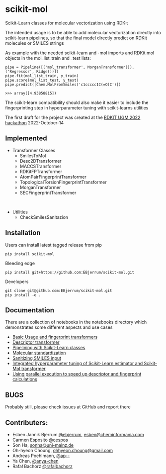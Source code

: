 # scikit-mol

Scikit-Learn classes for molecular vectorization using RDKit

The intended usage is to be able to add molecular vectorization directly into scikit-learn pipelines, so that the final model directly predict on RDKit molecules or SMILES strings

As example with the needed scikit-learn and -mol imports and RDKit mol objects in the mol_list_train and _test lists:

    pipe = Pipeline([('mol_transformer', MorganTransformer()), ('Regressor', Ridge())])
    pipe.fit(mol_list_train, y_train)
    pipe.score(mol_list_test, y_test)
    pipe.predict([Chem.MolFromSmiles('c1ccccc1C(=O)C')])

    >>> array([4.93858815])

The scikit-learn compatibility should also make it easier to include the fingerprinting step in hyperparameter tuning with scikit-learns utilities

The first draft for the project was created at the [RDKIT UGM 2022 hackathon](https://github.com/rdkit/UGM_2022) 2022-October-14


## Implemented
* Transformer Classes
    * SmilesToMol
    * Desc2DTransformer
    * MACCSTransformer
    * RDKitFPTransformer
    * AtomPairFingerprintTransformer
    * TopologicalTorsionFingerprintTransformer
    * MorganTransformer
    * SECFingerprintTransformer
<br>

* Utilities
    * CheckSmilesSanitazion

## Installation
Users can install latest tagged release from pip

    pip install scikit-mol

Bleeding edge

    pip install git+https://github.com:EBjerrum/scikit-mol.git

Developers 

    git clone git@github.com:EBjerrum/scikit-mol.git
    pip install -e .

## Documentation

There are a collection of notebooks in the notebooks directory which demonstrates some different aspects and use cases

* [Basic Usage and fingerprint transformers](https://github.com/EBjerrum/scikit-mol/blob/documentation/notebooks/01_basic_usage.ipynb)
* [Descriptor transformer](https://github.com/EBjerrum/scikit-mol/blob/documentation/notebooks/02_descriptor_transformer.ipynb)
* [Pipelining with Scikit-Learn classes](https://github.com/EBjerrum/scikit-mol/blob/documentation/notebooks/03_example_pipeline.ipynb)
* [Molecular standardization](https://github.com/EBjerrum/scikit-mol/blob/documentation/notebooks/04_standardizer.ipynb)
* [Sanitizing SMILES input](https://github.com/EBjerrum/scikit-mol/blob/documentation/notebooks/05_smiles_sanitaztion.ipynb)
* [Integrated hyperparameter tuning of Scikit-Learn estimator and Scikit-Mol transformer](https://github.com/EBjerrum/scikit-mol/blob/documentation/notebooks/06_hyperparameter_tuning.ipynb)
* [Using parallel execution to speed up descriptor and fingerprint calculations](https://github.com/EBjerrum/scikit-mol/blob/documentation/notebooks/07_parallel_transforms.ipynb)


## BUGS
Probably still, please check issues at GitHub and report there

## Contributers:
* Esben Jannik Bjerrum [@ebjerrum](https://github.com/ebjerrum), esben@cheminformania.com
* Carmen Esposito [@cespos](https://github.com/cespos)
* Son Ha, sonha@uni-mainz.de
* Oh-hyeon Choung, ohhyeon.choung@gmail.com
* Andreas Poehlmann, [@ap--](https://github.com/ap--)
* Ya Chen, [@anya-chen](https://github.com/anya-chen)
* Rafał Bachorz [@rafalbachorz](https://github.com/rafalbachorz)
